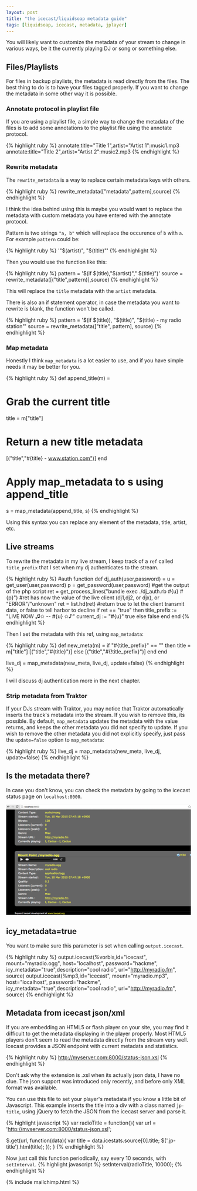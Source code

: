 ```yaml
---
layout: post
title: "the icecast/liquidsoap metadata guide"
tags: [liquidsoap, icecast, metadata, jplayer]
---
```


You will likely want to customize the metadata of your stream to change in various ways, be it
the currently playing DJ or song or something else.

## Files/Playlists

For files in backup playlists, the metadata is read directly from the files. The best thing to do is to have your files tagged properly. If you want to change the metadata in some other way it is possible.

### Annotate protocol in playlist file
If you are using a playlist file, a simple way to change the metadata of the files is to add some annotations to the playlist file using the annotate protocol.

{% highlight ruby %}
annotate:title="Title 1",artist="Artist 1":music1.mp3
annotate:title="Title 2",artist="Artist 2":music2.mp3
{% endhighlight %}

### Rewrite metadata

The `rewrite_metadata` is a way to replace certain metadata keys with others.

{% highlight ruby %}
rewrite_metadata(["metadata",pattern],source)
{% endhighlight %}

I think the idea behind using this is maybe you would want to replace the metadata with custom metadata you have entered with the annotate protocol.

Pattern is two strings `"a, b"` which will replace the occurence of `b` with `a`.
For example `pattern` could be:

{% highlight ruby %}
'"$(artist)", "$(title)"'
{% endhighlight %}

Then you would use the function like this:

{% highlight ruby %}
pattern = '$(if $(title),"$(artist)"," $(title)")'
source = rewrite_metadata([("title",pattern)],source)
{% endhighlight %}

This will replace the `title` metadata with the `artist` metadata.

There is also an if statement operator, in case the metadata you want to rewrite is blank, the function won't be called.

{% highlight ruby %}
pattern = '$(if $(title)), "$(title)", "$(title) - my radio station"'
source = rewrite_metadata(["title", pattern], source)
{% endhighlight %}

### Map metadata

Honestly I think `map_metadata` is a lot easier to use, and if you have simple needs it may be better for you.

{% highlight ruby %}
def append_title(m) =
  # Grab the current title
  title = m["title"]

  # Return a new title metadata
  [("title","#{title} - www.station.com")]
end

# Apply map_metadata to s using append_title
s = map_metadata(append_title, s)
{% endhighlight %}

Using this syntax you can replace any element of the metadata, title, artist, etc.

## Live streams

To rewrite the metadata in my live stream, I keep track of a `ref` called `title_prefix` that I set when my dj authenticates to the stream.

{% highlight ruby %}
#auth function
def dj_auth(user,password) =
  u = get_user(user,password)
  p = get_password(user,password)
  #get the output of the php script
  ret = get_process_lines("bundle exec ./dj_auth.rb #{u} #{p}")
  #ret has now the value of the live client (dj1,dj2, or djx), or "ERROR"/"unknown"
  ret = list.hd(ret)
  #return true to let the client transmit data, or false to tell harbor to decline
  if ret == "true" then
    title_prefix := "LIVE NOW ♫✩ -- #{u} ✩♪"
    current_dj := "#{u}"
    true
  else
    false
  end
end
{% endhighlight %}

Then I set the metadata with this ref, using `map_metadata`:

{% highlight ruby %}
def new_meta(m) =
  if "#{title_prefix}" == "" then
    title = m["title"]
    [("title","#{title}")]
  else
    [("title","#{!title_prefix}")]
  end
end

live_dj = map_metadata(new_meta, live_dj, update=false)
{% endhighlight %}

I will discuss dj authentication more in the next chapter.

### Strip metadata from Traktor

If your DJs stream with Traktor, you may notice that Traktor automatically inserts the track's metadata into the stream. If you wish to remove this, its possible. By default, `map_metadata` updates the metadata with the value returns, and keeps the other metadata you did not specify to update. If you wish to remove the other metadata you did not explicitly specify, just pass the `update=false` option to `map_metadata`:

{% highlight ruby %}
live_dj = map_metadata(new_meta, live_dj, update=false)
{% endhighlight %}

## Is the metadata there?

In case you don't know, you can check the metadata by going to the icecast
status page on `localhost:8000`.

![icecast screenshot](/assets/images/icecast_screenshot.png)

## icy_metadata=true

You want to make sure this parameter is set when calling `output.icecast`.

{% highlight ruby %}
output.icecast(%vorbis,id="icecast",
               mount="myradio.ogg",
               host="localhost", password="hackme",
               icy_metadata="true",description="cool radio",
               url="http://myradio.fm",
               source)
output.icecast(%mp3,id="icecast",
               mount="myradio.mp3",
               host="localhost", password="hackme",
               icy_metadata="true",description="cool radio",
               url="http://myradio.fm",
               source)
{% endhighlight %}

## Metadata from icecast json/xml

If you are embedding an HTML5 or flash player on your site, you may find it difficult to get the metadata displaying in the player properly. Most HTML5 players don't seem to read the metadata directly from the stream very well. Icecast provides a JSON endpoint with current metadata and statistics.

{% highlight ruby %}
http://myserver.com:8000/status-json.xsl
{% endhighlight %}

Don't ask why the extension is .xsl when its actually json data, I have no clue. The json support was introduced only recently, and before only XML format was available.

You can use this file to set your player's metadata if you know a little bit of Javascript. This example inserts the title into a div with a class named `jp-title`, using jQuery to fetch the JSON from the icecast server and parse it.


{% highlight javascript %}
var radioTitle = function(){
  var url = 'http://myserver.com:8000/status-json.xsl';

  $.get(url, function(data){
    var title = data.icestats.source[0].title;
    $('.jp-title').html(title);
  });
}
{% endhighlight %}

Now just call this function periodically, say every 10 seconds, with `setInterval`.
{% highlight javascript %}
  setInterval(radioTitle, 10000);
{% endhighlight %}

{% include mailchimp.html %}

